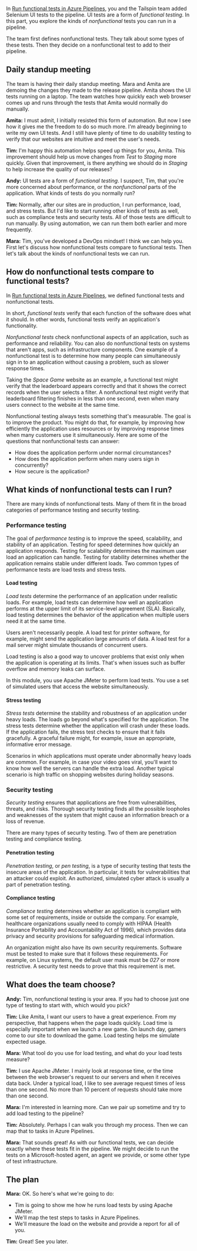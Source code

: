 In [Run functional tests in Azure Pipelines](/learn/modules/run-functional-tests-azure-pipelines?azure-portal=true), you and the Tailspin team added Selenium UI tests to the pipeline. UI tests are a form of *functional testing*. In this part, you explore the kinds of *nonfunctional* tests you can run in a pipeline.

The team first defines nonfunctional tests. They talk about some types of these tests. Then they decide on a nonfunctional test to add to their pipeline.

## Daily standup meeting

The team is having their daily standup meeting. Mara and Amita are demoing the changes they made to the release pipeline. Amita shows the UI tests running on a laptop. The team watches how quickly each web browser comes up and runs through the tests that Amita would normally do manually.

**Amita:** I must admit, I initially resisted this form of automation. But now I see how it gives me the freedom to do so much more. I'm already beginning to write my own UI tests. And I still have plenty of time to do usability testing to verify that our websites are intuitive and meet the user's needs.

**Tim:** I'm happy this automation helps speed up things for you, Amita. This improvement should help us move changes from _Test_ to _Staging_ more quickly. Given that improvement, is there anything we should do in _Staging_ to help increase the quality of our releases?

**Andy:** UI tests are a form of *functional testing*. I suspect, Tim, that you're more concerned about performance, or the *nonfunctional* parts of the application. What kinds of tests do you normally run?

**Tim:** Normally, after our sites are in production, I run performance, load, and stress tests. But I'd like to start running other kinds of tests as well, such as compliance tests and security tests. All of those tests are difficult to run manually. By using automation, we can run them both earlier and more frequently.

**Mara:** Tim, you've developed a DevOps mindset! I think we can help you. First let's discuss how nonfunctional tests compare to functional tests. Then let's talk about the kinds of nonfunctional tests we can run.

## How do nonfunctional tests compare to functional tests?

In [Run functional tests in Azure Pipelines](/learn/modules/run-functional-tests-azure-pipelines?azure-portal=true), we defined functional tests and nonfunctional tests.

In short, _functional tests_ verify that each function of the software does what it should. In other words, functional tests verify an application's functionality.

_Nonfunctional tests_ check nonfunctional aspects of an application, such as performance and reliability. You can also do nonfunctional tests on systems that aren't apps, such as infrastructure components. One example of a nonfunctional test is to determine how many people can simultaneously sign in to an application without causing a problem, such as slower response times.

Taking the _Space Game_ website as an example, a functional test might verify that the leaderboard appears correctly and that it shows the correct records when the user selects a filter. A nonfunctional test might verify that leaderboard filtering finishes in less than one second, even when many users connect to the website at the same time.

Nonfunctional testing always tests something that's measurable. The goal is to improve the product. You might do that, for example, by improving how efficiently the application uses resources or by improving response times when many customers use it simultaneously. Here are some of the questions that nonfunctional tests can answer:

* How does the application perform under normal circumstances?
* How does the application perform when many users sign in concurrently?
* How secure is the application?

## What kinds of nonfunctional tests can I run?

There are many kinds of nonfunctional tests. Many of them fit in the broad categories of performance testing and security testing.

### Performance testing 

The goal of _performance testing_ is to improve the speed, scalability, and stability of an application. Testing for speed determines how quickly an application responds. Testing for scalability determines the maximum user load an application can handle. Testing for stability determines whether the application remains stable under different loads. Two common types of performance tests are load tests and stress tests.

#### Load testing

_Load tests_ determine the performance of an application under realistic loads. For example, load tests can determine how well an application performs at the upper limit of its service-level agreement (SLA). Basically, load testing determines the behavior of the application when multiple users need it at the same time. 

Users aren't necessarily people. A load test for printer software, for example, might send the application large amounts of data. A load test for a mail server might simulate thousands of concurrent users.

Load testing is also a good way to uncover problems that exist only when the application is operating at its limits. That's when issues such as buffer overflow and memory leaks can surface.

In this module, you use Apache JMeter to perform load tests. You use a set of simulated users that access the website simultaneously.

#### Stress testing

_Stress tests_ determine the stability and robustness of an application under heavy loads. The loads go beyond what's specified for the application. The stress tests determine whether the application will crash under these loads. If the application fails, the stress test checks to ensure that it fails gracefully. A graceful failure might, for example, issue an appropriate, informative error message.  

Scenarios in which applications must operate under abnormally heavy loads are common. For example, in case your video goes viral, you'll want to know how well the servers can handle the extra load. Another typical scenario is high traffic on shopping websites during holiday seasons.

### Security testing

_Security testing_ ensures that applications are free from vulnerabilities, threats, and risks. Thorough security testing finds all the possible loopholes and weaknesses of the system that might cause an information breach or a loss of revenue.

There are many types of security testing. Two of them are penetration testing and compliance testing.

#### Penetration testing

_Penetration testing_, or _pen testing_, is a type of security testing that tests the insecure areas of the application. In particular, it tests for vulnerabilities that an attacker could exploit. An authorized, simulated cyber attack is usually a part of penetration testing.

#### Compliance testing

_Compliance testing_ determines whether an application is compliant with some set of requirements, inside or outside the company. For example, healthcare organizations usually need to comply with HIPAA (Health Insurance Portability and Accountability Act of 1996), which provides data privacy and security provisions for safeguarding medical information.

An organization might also have its own security requirements. Software must be tested to make sure that it follows these requirements. For example, on Linux systems, the default user mask must be *027* or more restrictive. A security test needs to prove that this requirement is met.

## What does the team choose?

**Andy:** Tim, nonfunctional testing is your area. If you had to choose just one type of testing to start with, which would you pick?

**Tim:** Like Amita, I want our users to have a great experience. From my perspective, that happens when the page loads quickly. Load time is especially important when we launch a new game. On launch day, gamers come to our site to download the game. Load testing helps me simulate expected usage.

**Mara:** What tool do you use for load testing, and what do your load tests measure?

**Tim:** I use Apache JMeter. I mainly look at response time, or the time between the web browser's request to our servers and when it receives data back. Under a typical load, I like to see average request times of less than one second. No more than 10 percent of requests should take more than one second.

**Mara:** I'm interested in learning more. Can we pair up sometime and try to add load testing to the pipeline?

**Tim:** Absolutely. Perhaps I can walk you through my process. Then we can map that to tasks in Azure Pipelines.

**Mara:** That sounds great! As with our functional tests, we can decide exactly where these tests fit in the pipeline. We might decide to run the tests on a Microsoft-hosted agent, an agent we provide, or some other type of test infrastructure.

## The plan

**Mara:** OK. So here's what we're going to do:

* Tim is going to show me how he runs load tests by using Apache JMeter.
* We'll map the test steps to tasks in Azure Pipelines.
* We'll measure the load on the website and provide a report for all of you.

**Tim:** Great! See you later.